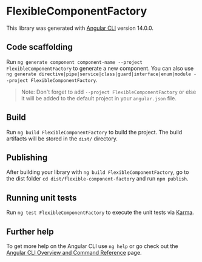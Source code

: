 # FlexibleComponentFactory

This library was generated with [Angular CLI](https://github.com/angular/angular-cli) version 14.0.0.

## Code scaffolding

Run `ng generate component component-name --project FlexibleComponentFactory` to generate a new component. You can also use `ng generate directive|pipe|service|class|guard|interface|enum|module --project FlexibleComponentFactory`.
> Note: Don't forget to add `--project FlexibleComponentFactory` or else it will be added to the default project in your `angular.json` file. 

## Build

Run `ng build FlexibleComponentFactory` to build the project. The build artifacts will be stored in the `dist/` directory.

## Publishing

After building your library with `ng build FlexibleComponentFactory`, go to the dist folder `cd dist/flexible-component-factory` and run `npm publish`.

## Running unit tests

Run `ng test FlexibleComponentFactory` to execute the unit tests via [Karma](https://karma-runner.github.io).

## Further help

To get more help on the Angular CLI use `ng help` or go check out the [Angular CLI Overview and Command Reference](https://angular.io/cli) page.
